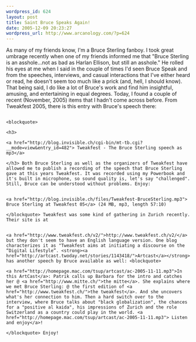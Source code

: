 ```yaml
--- 
wordpress_id: 624
layout: post
title: Saint Bruce Speaks Again!
date: 2005-12-09 20:23:27
wordpress_url: http://www.arcanology.com/?p=624
---
```

As many of my friends know, I'm a Bruce Sterling fanboy. I took great umbrage recently when one of my friends informed me that "Bruce Sterling is an asshole...not as bad as Harlan Ellison, but still an asshole." He rolled his eyes at me when I said in the couple of times I'd seen Bruce Speak and from the speeches, interviews, and casual interactions that I've either heard or read, he doesn't seem too much like a prick (and, hell, I should know). That being said, I do like a lot of Bruce's work and find him insightful, amusing, and entertaining in equal degrees. Today, I found a couple of recent (November, 2005) items that I hadn't come across before. From Tweakfest 2005, there is this entry with Bruce's speech there: 
                                                                                                                                                                                                                                                                                                                                                                                                                                                                                                                                                                                                                                                                                                                                                                                  
                                                                                                                                                                                                                                                                                                                                                                                                                                                                                                                                                                                                                                                                                                                                                                                  <blockquote>
                                                                                                                                                                                                                                                                                                                                                                                                                                                                                                                                                                                                                                                                                                                                                                                    <h3>
                                                                                                                                                                                                                                                                                                                                                                                                                                                                                                                                                                                                                                                                                                                                                                                      <a href="http://blog.invisible.ch/cgi-bin/mt-tb.cgi?__mode=view&entry_id=482"> Tweakfest - The Bruce Sterling speech as mp3</a>
                                                                                                                                                                                                                                                                                                                                                                                                                                                                                                                                                                                                                                                                                                                                                                                    </h3> Both Bruce Sterling as well as the organizers of Tweakfest have allowed me to publish a recording of the speech that Bruce Sterling gave at this years Tweakfest. It was recorded using my Powerbook and it's built in microphone, so sound quality is, let's say "challenged". Still, Bruce can be understood without problems. Enjoy: 
                                                                                                                                                                                                                                                                                                                                                                                                                                                                                                                                                                                                                                                                                                                                                                                    
                                                                                                                                                                                                                                                                                                                                                                                                                                                                                                                                                                                                                                                                                                                                                                                    <a href="http://blog.invisible.ch/files/Tweakfest-BruceSterling.mp3"> Bruce Sterling at Tweakfest 05</a> (24 MB, mp3, length 57:10)
                                                                                                                                                                                                                                                                                                                                                                                                                                                                                                                                                                                                                                                                                                                                                                                  </blockquote> Tweakfest was some kind of gathering in Zurich recently. Their site is at 
                                                                                                                                                                                                                                                                                                                                                                                                                                                                                                                                                                                                                                                                                                                                                                                  
                                                                                                                                                                                                                                                                                                                                                                                                                                                                                                                                                                                                                                                                                                                                                                                  <a href="http://www.tweakfest.ch/v2/">http://www.tweakfest.ch/v2/</a> but they don't seem to have an English language version. One blog characterizes it as "Tweakfest aims at initiating a discourse on the “Digital Lifestyle”. <strong><a href="http://artcast.twoday.net/stories/1143418/">Artcast</a></strong> has another speech by Bruce available as well: <blockquote>
                                                                                                                                                                                                                                                                                                                                                                                                                                                                                                                                                                                                                                                                                                                                                                                    <a href="http://homepage.mac.com/tsup/artcast/ac-2005-11-11.mp3">In this ArtCast</a>: Patrik calls up Barbara for the intro and catches her @ <a href="http://www.mitte.ch/">the mitte</a>. She explains where we met Bruce Sterling: @ the first edition of <a href="http://www.tweakfest.ch/">the tweakfest</a>. And she uncovers what's her connection to him. Then a hard switch over to the interview, where Bruce talks about "black globalization", the chances for a "positive al kaida", his impressions of Zurich and the role Switzerland as a country could play in the world. <a href="http://homepage.mac.com/tsup/artcast/ac-2005-11-11.mp3"> Listen and enjoy</a>!
                                                                                                                                                                                                                                                                                                                                                                                                                                                                                                                                                                                                                                                                                                                                                                                  </blockquote> Enjoy!